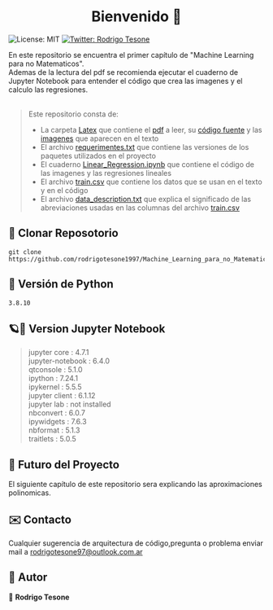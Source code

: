 <h1 align="center">Bienvenido 👋</h1>
<p>
    <img alt="License: MIT" src="https://img.shields.io/badge/License-MIT-yellow.svg" />
  </a>
  <a href="https://twitter.com/rodrigotesone97?s=08" target="_blank">
    <img alt="Twitter: Rodrigo Tesone" src="https://img.shields.io/twitter/follow/rodrigotesone97.svg?style=social" />
  </a>
</p>
En este repositorio se encuentra el primer capítulo de "Machine Learning para no Matematicos".</br>
Ademas de la lectura del pdf se recomienda ejecutar el cuaderno de Jupyter Notebook para entender el código que crea las imagenes y el calculo las regresiones.</br></br>

> Este repositorio consta de:
> - La carpeta [Latex](Latex) que contiene el [pdf](Latex/Linear_Regression.pdf) a leer, su [código fuente](Latex/main.tex) y las [imagenes](Latex7imagenes) que aparecen en el texto
> - El archivo [requerimentes.txt](requeriments.txt) que contiene las versiones de los paquetes utilizados en el proyecto
> - El cuaderno [Linear_Regression.ipynb](Linear_Regression.ipynb) que contiene el código de las imagenes y las regresiones lineales
> - El archivo [train.csv](train.csv) que contiene los datos que se usan en el texto y en el código
> - El archivo [data_description.txt](data_description.txt) que explica el significado de las abreviaciones usadas en las columnas del archivo [train.csv](train.csv)


## 📂 Clonar Reposotorio

```
git clone https://github.com/rodrigotesone1997/Machine_Learning_para_no_Matematicos.git
```

## 🐍 Versión de Python

```
3.8.10
```

## 🪐📓 Version Jupyter Notebook

> jupyter core     : 4.7.1</br>
> jupyter-notebook : 6.4.0</br>
> qtconsole        : 5.1.0</br>
> ipython          : 7.24.1</br>
> ipykernel        : 5.5.5</br>
> jupyter client   : 6.1.12</br>
> jupyter lab      : not installed</br>
> nbconvert        : 6.0.7</br>
> ipywidgets       : 7.6.3</br>
> nbformat         : 5.1.3</br>
> traitlets        : 5.0.5</br>

## 🔮 Futuro del Proyecto

El siguiente capítulo de este repositorio sera explicando las aproximaciones polinomicas.

## ✉️ Contacto

Cualquier sugerencia de arquitectura de código,pregunta o problema enviar mail a rodrigotesone97@outlook.com.ar

## 🤔 Autor

👤 **Rodrigo Tesone**
